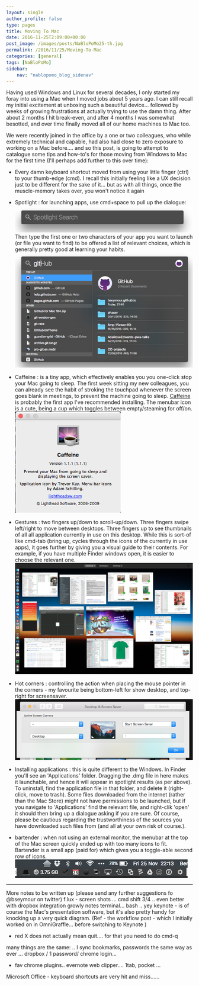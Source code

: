 ```yaml
---
layout: single
author_profile: false
type: pages
title: Moving To Mac
date: 2016-11-25T2:09:00+00:00
post_image: /images/posts/NaBloPoMo25-th.jpg
permalink: /2016/11/25/Moving-To-Mac
categories: [general]
tags: [NaBloPoMo]
sidebar:
    nav: "nablopomo_blog_sidenav"
---
```

Having used Windows and Linux for several decades, I only started my foray into using a Mac when I moved jobs about 5 years ago. I can still recall my initial excitement at unboxing such a beautiful device... followed by weeks of growing frustrations at actually trying to use the damn thing. After about 2 months I hit break-even, and after 4 months I was somewhat besotted, and over time finally moved all of our home machines to Mac too.

We were recently joined in the office by a one or two colleagues, who while extremely technical and capable, had also had close to zero exposure to working on a Mac before.... and so this post, is going to attempt to catalogue some tips and how-to's for those moving from Windows to Mac for the first time (I'll perhaps add further to this over time):

* Every damn keyboard shortcut moved from using your little finger (ctrl) to your thumb-edge (cmd). I recall this initially feeling like a UX decision just to be different for the sake of it... but as with all things, once the muscle-memory takes over, you won't notice it again

* Spotlight : for launching apps, use cmd+space to pull up the dialogue:  
![Spotlight](/images/posts/NaBloPoMo25-spotlight.png)
Then type the first one or two characters of your app you want to launch (or file you want to find) to be offered a list of relevant choices, which is generally pretty good at learning your habits.
![Spotlight - Github](/images/posts/NaBloPoMo25-spotlight-github.png)

* Caffeine : is a tiny app, which effectively enables you you one-click stop your Mac going to sleep. The first week sitting my new colleagues, you can already see the habit of stroking the touchpad whenever the screen goes blank in meetings, to prevent the machine going to sleep. [Caffeine](http://lightheadsw.com/) is probably the first app I've recommended installing. The menubar icon is a cute, being a cup which toggles between empty/steaming for off/on.  
![Caffeine](/images/posts/NaBloPoMo25-caffeine.png)

* Gestures : two fingers up/down to scroll-up/down. Three fingers swipe left/right to move between desktops. Three fingers up to see thumbnails of all all application currently in use on this desktop. While this is sort-of like cmd-tab (bring up, cycles through the icons of the currently in use apps), it goes further by giving you a visual guide to their contents. For example, if you have multiple Finder windows open, it is easier to choose the relevant one.
![Three fingers swipe up](/images/posts/NaBloPoMo25-desktop-swipe.png)

* Hot corners : controlling the action when placing the mouse pointer in the corners - my favourite being bottom-left for show desktop, and top-right for screensaver.
![Hot-corner](/images/posts/NaBloPoMo25-hot-corner.png)

* Installing applications : this is quite different to the Windows. In Finder you'll see an 'Applications' folder. Dragging the .dmg file in here makes it launchable, and hence it will appear in spotlight results (as per above). To uninstall, find the application file in that folder, and delete it (right-click, move to trash). Some files downloaded from the internet (rather than the Mac Store) might not have permissions to be launched, but if you navigate to 'Applications' find the relevant file, and right-clik 'open' it should then bring up a dialogue asking if you are sure. Of course, please be cautious regarding the trustworthiness of the sources you have downloaded such files from (and all at your own risk of course.).

* bartender : when not using an external monitor, the menubar at the top of the Mac screen quickly ended up with too many icons to fit. Bartender is a small app (paid for) which gives you a toggle-able second row of icons.  
![Bartender open](/images/posts/NaBloPoMo25-bartender-open.png)


---

More notes to be written up (please send any further suggestions fo @bseymour on twitter)
f.lux -
screen shots ... cmd shift 3/4 .. even better with dropbox integration
growly notes
terminal... bash .. yey
keynote - is of course the Mac's presentation software, but it's also pretty handy for knocking up a very quick diagram. (Ref - the workflow post - which I initially worked on in OmniGraffle... before switching to Keynote  )
- red X does not actually mean quit.... for that you need to do cmd-q

many things are the same:
.. I sync bookmarks, passwords the same way as ever ... dropbox / 1 password/ chrome login...
- fav chrome plugins.. evernote web clipper.... 1tab, pocket ...

Microsoft Office - keyboard shortcuts are very hit and miss......
